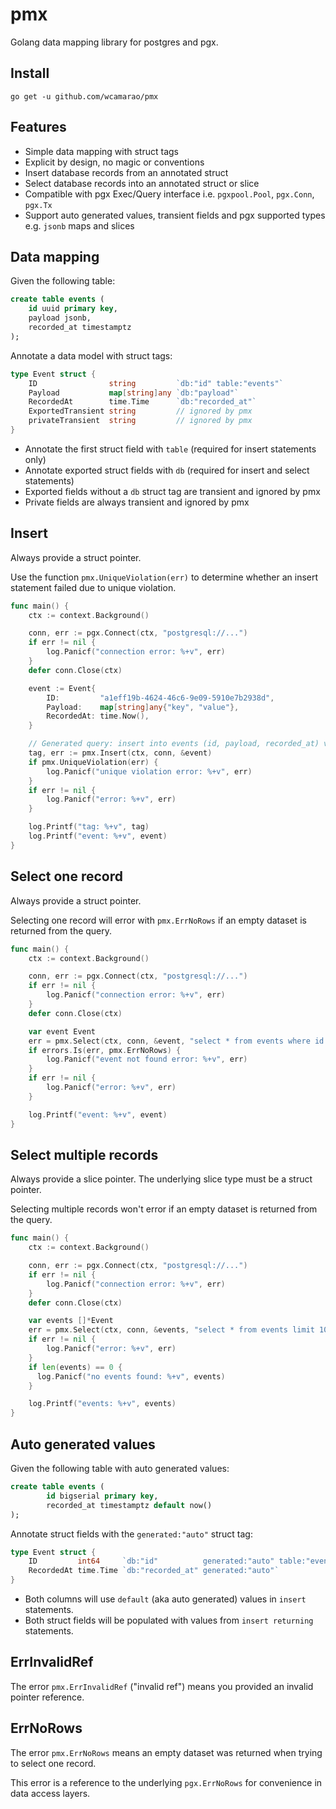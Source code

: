 # pmx

Golang data mapping library for postgres and pgx.

## Install

```
go get -u github.com/wcamarao/pmx
```

## Features

- Simple data mapping with struct tags
- Explicit by design, no magic or conventions
- Insert database records from an annotated struct
- Select database records into an annotated struct or slice
- Compatible with pgx Exec/Query interface i.e. `pgxpool.Pool`, `pgx.Conn`, `pgx.Tx`
- Support auto generated values, transient fields and pgx supported types e.g. `jsonb` maps and slices

## Data mapping

Given the following table:

```sql
create table events (
    id uuid primary key,
    payload jsonb,
    recorded_at timestamptz
);
```

Annotate a data model with struct tags:

```go
type Event struct {
    ID                string         `db:"id" table:"events"`
    Payload           map[string]any `db:"payload"`
    RecordedAt        time.Time      `db:"recorded_at"`
    ExportedTransient string         // ignored by pmx
    privateTransient  string         // ignored by pmx
}
```

- Annotate the first struct field with `table` (required for insert statements only)
- Annotate exported struct fields with `db` (required for insert and select statements)
- Exported fields without a `db` struct tag are transient and ignored by pmx
- Private fields are always transient and ignored by pmx

## Insert

Always provide a struct pointer.

Use the function `pmx.UniqueViolation(err)` to determine whether an insert statement failed due to unique violation.

```go
func main() {
    ctx := context.Background()

    conn, err := pgx.Connect(ctx, "postgresql://...")
    if err != nil {
        log.Panicf("connection error: %+v", err)
    }
    defer conn.Close(ctx)

    event := Event{
        ID:         "a1eff19b-4624-46c6-9e09-5910e7b2938d",
        Payload:    map[string]any{"key", "value"},
        RecordedAt: time.Now(),
    }

    // Generated query: insert into events (id, payload, recorded_at) values ($1, $2, $3)
    tag, err := pmx.Insert(ctx, conn, &event)
    if pmx.UniqueViolation(err) {
        log.Panicf("unique violation error: %+v", err)
    }
    if err != nil {
        log.Panicf("error: %+v", err)
    }

    log.Printf("tag: %+v", tag)
    log.Printf("event: %+v", event)
}
```

## Select one record

Always provide a struct pointer.

Selecting one record will error with `pmx.ErrNoRows` if an empty dataset is returned from the query.

```go
func main() {
    ctx := context.Background()

    conn, err := pgx.Connect(ctx, "postgresql://...")
    if err != nil {
        log.Panicf("connection error: %+v", err)
    }
    defer conn.Close(ctx)

    var event Event
    err = pmx.Select(ctx, conn, &event, "select * from events where id = $1", "a1eff19b-4624-46c6-9e09-5910e7b2938d")
    if errors.Is(err, pmx.ErrNoRows) {
        log.Panicf("event not found error: %+v", err)
    }
    if err != nil {
        log.Panicf("error: %+v", err)
    }

    log.Printf("event: %+v", event)
}
```

## Select multiple records

Always provide a slice pointer. The underlying slice type must be a struct pointer.

Selecting multiple records won't error if an empty dataset is returned from the query.

```go
func main() {
    ctx := context.Background()

    conn, err := pgx.Connect(ctx, "postgresql://...")
    if err != nil {
        log.Panicf("connection error: %+v", err)
    }
    defer conn.Close(ctx)

    var events []*Event
    err = pmx.Select(ctx, conn, &events, "select * from events limit 10")
    if err != nil {
        log.Panicf("error: %+v", err)
    }
    if len(events) == 0 {
      log.Panicf("no events found: %+v", events)
    }

    log.Printf("events: %+v", events)
}
```

## Auto generated values

Given the following table with auto generated values:

```sql
create table events (
		id bigserial primary key,
		recorded_at timestamptz default now()
);
```

Annotate struct fields with the `generated:"auto"` struct tag:

```go
type Event struct {
    ID         int64     `db:"id"          generated:"auto" table:"events"`
    RecordedAt time.Time `db:"recorded_at" generated:"auto"`
}
```

- Both columns will use `default` (aka auto generated) values in `insert` statements.
- Both struct fields will be populated with values from `insert returning` statements.

## ErrInvalidRef

The error `pmx.ErrInvalidRef` ("invalid ref") means you provided an invalid pointer reference.

## ErrNoRows

The error `pmx.ErrNoRows` means an empty dataset was returned when trying to select one record.

This error is a reference to the underlying `pgx.ErrNoRows` for convenience in data access layers.
